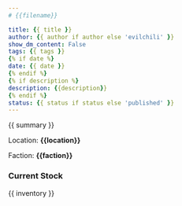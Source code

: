 ```yaml
---
# {{filename}}

title: {{ title }}
author: {{ author if author else 'evilchili' }}
show_dm_content: False
tags: {{ tags }}
{% if date %}
date: {{ date }}
{% endif %}
{% if description %}
description: {{description}}
{% endif %}
status: {{ status if status else 'published' }}
---
```


{{ summary }}


Location: **{{location}}**

Faction: **{{faction}}**


### Current Stock

{{ inventory }} 
